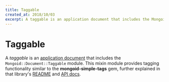 ```yaml
---
title: Taggable
created_at: 2018/10/03
excerpt: A taggable is an application document that includes the Mongoid::Document::Taggable module from the mongoid-simple-tags Ruby library (source). The Mongoid::Document::Taggable module provides tagging functionality that is explained in the library's REA
---
```


# Taggable

A <dfn>taggable</dfn> is an [application document](application-document.html) that includes the `Mongoid::Document::Taggable` module. This mixin module provides tagging functionality similar to the **mongoid-simple-tags** gem, further explained in that library's [README](http://www.rubydoc.info/gems/mongoid-simple-tags/0.1.3/file/README.rdoc) and [API docs](http://www.rubydoc.info/gems/mongoid-simple-tags/0.1.3/Mongoid/Document/Taggable).
